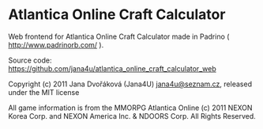 Atlantica Online Craft Calculator
=================================

Web frontend for Atlantica Online Craft Calculator
made in Padrino ( http://www.padrinorb.com/ ).


Source code: https://github.com/jana4u/atlantica_online_craft_calculator_web


Copyright (c) 2011 Jana Dvořáková (Jana4U) <jana4u@seznam.cz>, released under the MIT license

All game information is from the MMORPG Atlantica Online
(c) 2011 NEXON Korea Corp. and NEXON America Inc. & NDOORS Corp. All Rights Reserved.
